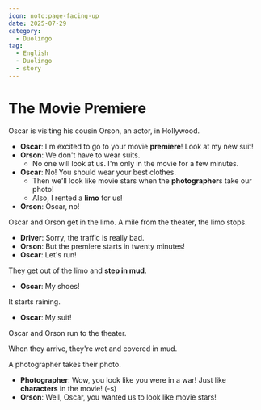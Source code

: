 ```yaml
---
icon: noto:page-facing-up
date: 2025-07-29
category:
  - Duolingo
tag:
  - English
  - Duolingo
  - story
---
```


# The Movie **Premiere**

Oscar is visiting his cousin Orson, an actor, in Hollywood.

- **Oscar**: I'm excited to go to your movie **premiere**! Look at my new suit!
- **Orson**: We don't have to wear suits.
  - No one will look at us. I'm only in the movie for a few minutes.
- **Oscar**: No! You should wear your best clothes.
  - Then we'll look like movie stars when the **photographer**s take our photo!
  - Also, I rented a **limo** for us!
- **Orson**: Oscar, no!

Oscar and Orson get in the limo. A mile from the theater, the limo stops.

- **Driver**: Sorry, the traffic is really bad.
- **Orson**: But the premiere starts in twenty minutes!
- **Oscar**: Let's run!

They get out of the limo and **step in mud**.

- **Oscar**: My shoes!

It starts raining.

- **Oscar**: My suit!

Oscar and Orson run to the theater.

When they arrive, they're wet and covered in mud.

A photographer takes their photo.

- **Photographer**: Wow, you look like you were in a war! Just like **characters** in the movie! (-s)
- **Orson**: Well, Oscar, you wanted us to look like movie stars!
